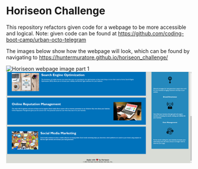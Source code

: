 # Horiseon Challenge

This repository refactors given code for a webpage to be more accessible and logical.
Note: given code can be found at <https://github.com/coding-boot-camp/urban-octo-telegram>

The images below show how the webpage will look, which can be found by navigating to <https://huntermuratore.github.io/horiseon_challenge/>

![Horiseon webpage image part 1](./assets/images/horiseon-readme-1.png)
![Horiseon webpage image part 2](./assets/images/horiseon-readme-2.png)

